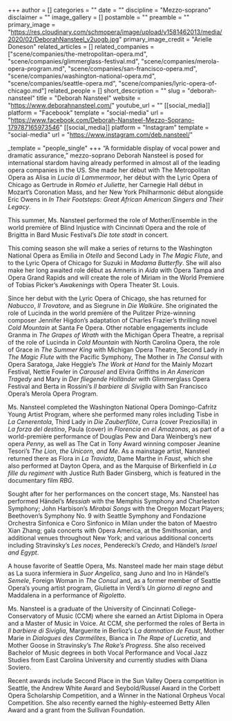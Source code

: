 +++
author = []
categories = ""
date = ""
discipline = "Mezzo-soprano"
disclaimer = ""
image_gallery = []
postamble = ""
preamble = ""
primary_image = "https://res.cloudinary.com/schmopera/image/upload/v1581462013/media/2020/02/DeborahNansteel_v2uogb.jpg"
primary_image_credit = "Arielle Doneson"
related_articles = []
related_companies = ["scene/companies/the-metropolitan-opera.md", "scene/companies/glimmerglass-festival.md", "scene/companies/merola-opera-program.md", "scene/companies/san-francisco-opera.md", "scene/companies/washington-national-opera.md", "scene/companies/seattle-opera.md", "scene/companies/lyric-opera-of-chicago.md"]
related_people = []
short_description = ""
slug = "deborah-nansteel"
title = "Deborah Nansteel"
website = "https://www.deborahnansteel.com/"
youtube_url = ""
[[social_media]]
platform = "Facebook"
template = "social-media"
url = "https://www.facebook.com/Deborah-Nansteel-Mezzo-Soprano-179787165973546"
[[social_media]]
platform = "Instagram"
template = "social-media"
url = "https://www.instagram.com/deb.nansteel/"

_template = "people_single"
+++
“A formidable display of vocal power and dramatic assurance,” mezzo-soprano Deborah Nansteel is posed for international stardom having already performed in almost all of the leading opera companies in the US.  She made her début with The Metropolitan Opera as Alisa in _Lucia di Lammermoor_, her début with the Lyric Opera of Chicago as Gertrude in _Roméo et Juliette_, her Carnegie Hall début in Mozart’s Coronation Mass, and her New York Philharmonic début alongside Eric Owens in _In Their Footsteps: Great African American Singers and Their Legacy_.

This summer, Ms. Nansteel performed the role of Mother/Ensemble in the world première of Blind Injustice with Cincinnati Opera and the role of Brigitta in Bard Music Festival’s _Die tote stadt_ in concert. 

This coming season she will make a series of returns to the Washington National Opera as Emilia in _Otello_ and Second Lady in _The Magic Flute_, and to the Lyric Opera of Chicago for Suzuki in _Madama Butterfly_. She will also make her long awaited role début as Amneris in _Aida_ with Opera Tampa and Opera Grand Rapids and will create the role of Miriam in the World Premiere of Tobias Picker’s _Awakenings_ with Opera Theater St. Louis.​

Since her debut with the Lyric Opera of Chicago, she has returned for _Nabucco_, _Il Trovatore,_ and as Siegrune in _Die Walküre_.  She originated the role of Lucinda in the world première of the Pulitzer Prize-winning composer Jennifer Higdon’s adaptation of Charles Frazier’s thrilling novel _Cold Mountain_ at Santa Fe Opera.  Other notable engagements include Granma in _The Grapes of Wrath_ with the Michigan Opera Theatre, a reprisal of the role of Lucinda in _Cold Mountain_ with North Carolina Opera, the role of Grace in _The Summer King_ with Michigan Opera Theatre, Second Lady in _The Magic Flute_ with the Pacific Symphony, The Mother in _The Consul_ with Opera Saratoga, Jake Heggie’s _The Work at Hand_ for the Mainly Mozart Festival, Nettie Fowler in _Carousel_ and Elvira Griffiths in _An American Tragedy_ and Mary in _Der fliegende Holländer_ with Glimmerglass Opera Festival and Berta in Rossini’s _Il barbiere di Siviglia_ with San Francisco Opera’s Merola Opera Program.

Ms. Nansteel completed the Washington National Opera Domingo-Cafritz Young Artist Program, where she performed many roles including Tisbe in _La Cenerentola_, Third Lady in _Die Zauberflöte_, Curra (cover Preziosilla) in _La forza del destino_, Paula (cover) in _Florencia en el Amazonas_, as part of a world-première performance of Douglas Pew and Dara Weinberg’s new opera _Penny_, as well as The Cat in Tony Award winning composer Jeanine Tesori’s _The Lion, the Unicorn, and Me_.  As a mainstage artist, Nansteel returned there as Flora in _La Traviata_, Dame Marthe in _Faust_, which she also performed at Dayton Opera, and as the Marquise of Birkenfield in _La fille du regiment_ with Justice Ruth Bader Ginsberg, which is featured in the documentary film _RBG_.  

Sought after for her performances on the concert stage, Ms. Nansteel has performed Händel’s _Messiah_ with the Memphis Symphony and Charleston Symphony; John Harbison’s _Mirabai Songs_ with the Oregon Mozart Players; Beethoven’s Symphony No. 9 with Seattle Symphony and Fondazione Orchestra Sinfonica e Coro Sinfonico in Milan under the baton of Maestro Xian Zhang; gala concerts with Opera America, at the Smithsonian, and additional venues throughout New York; and various additional concerts including Stravinsky’s _Les noces_, Penderecki’s _Credo_, and Händel’s _Israel and Egypt_.

A house favorite of Seattle Opera, Ms. Nansteel made her main stage début as La suora infermiera in _Suor Angelica_, sang Juno and Ino in Händel’s _Semele_, Foreign Woman in _The Consul_ and, as a former member of Seattle Opera’s young artist program, Giulietta in Verdi’s _Un giorno di regno_ and Maddalena in a performance of _Rigoletto_.

Ms. Nansteel is a graduate of the University of Cincinnati College-Conservatory of Music (CCM) where she earned an Artist Diploma in Opera and a Master of Music in Voice. At CCM, she performed the roles of Berta in _Il barbiere di Siviglia_, Marguerite in Berlioz’s _La damnation de Faust_, Mother Marie in _Dialogues des Carmélites_, Bianca in _The Rape of Lucretia_, and Mother Goose in Stravinsky’s _The Rake’s Progress_. She also received Bachelor of Music degrees in both Vocal Performance and Vocal Jazz Studies from East Carolina University and currently studies with Diana Soviero.

Recent awards include Second Place in the Sun Valley Opera competition in Seattle, the Andrew White Award and Seybold/Russel Award in the Corbett Opera Scholarship Competition, and a Winner in the National Orpheus Vocal Competition. She also recently earned the highly-esteemed Betty Allen Award and a grant from the Sullivan Foundation.
